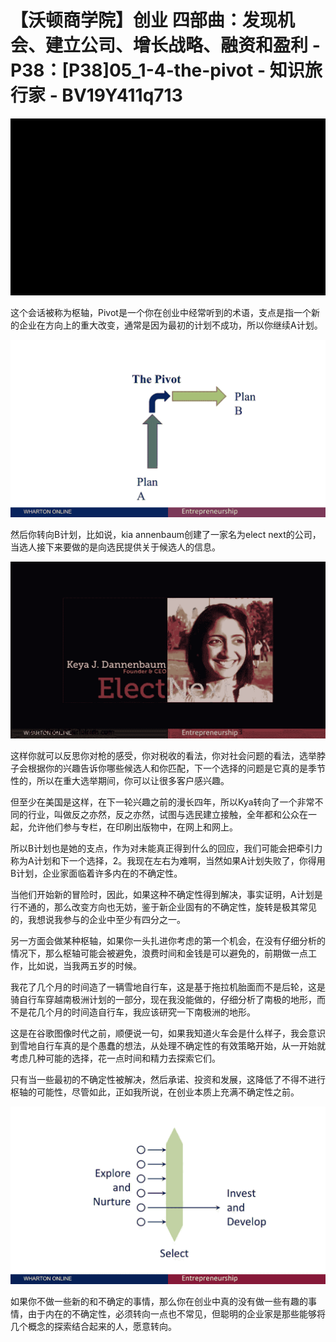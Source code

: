 # 【沃顿商学院】创业 四部曲：发现机会、建立公司、增长战略、融资和盈利 - P38：[P38]05_1-4-the-pivot - 知识旅行家 - BV19Y411q713

![](img/1afdfd5bd90aff0cbdb48e22150af14d_0.png)

这个会话被称为枢轴，Pivot是一个你在创业中经常听到的术语，支点是指一个新的企业在方向上的重大改变，通常是因为最初的计划不成功，所以你继续A计划。



![](img/1afdfd5bd90aff0cbdb48e22150af14d_2.png)

然后你转向B计划，比如说，kia annenbaum创建了一家名为elect next的公司，当选人接下来要做的是向选民提供关于候选人的信息。



![](img/1afdfd5bd90aff0cbdb48e22150af14d_4.png)

这样你就可以反思你对枪的感受，你对税收的看法，你对社会问题的看法，选举脖子会根据你的兴趣告诉你哪些候选人和你匹配，下一个选择的问题是它真的是季节性的，所以在重大选举期间，你可以让很多客户感兴趣。

但至少在美国是这样，在下一轮兴趣之前的漫长四年，所以Kya转向了一个非常不同的行业，叫做反之亦然，反之亦然，试图与选民建立接触，全年都和公众在一起，允许他们参与专栏，在印刷出版物中，在网上和网上。

所以B计划也是她的支点，作为对未能真正得到什么的回应，我们可能会把牵引力称为A计划和下一个选择，2。我现在左右为难啊，当然如果A计划失败了，你得用B计划，企业家面临着许多内在的不确定性。

当他们开始新的冒险时，因此，如果这种不确定性得到解决，事实证明，A计划是行不通的，那么改变方向也无妨，鉴于新企业固有的不确定性，旋转是极其常见的，我想说我参与的企业中至少有四分之一。

另一方面会做某种枢轴，如果你一头扎进你考虑的第一个机会，在没有仔细分析的情况下，那么枢轴可能会被避免，浪费时间和金钱是可以避免的，前期做一点工作，比如说，当我两五岁的时候。

我花了几个月的时间造了一辆雪地自行车，这是基于拖拉机胎面而不是后轮，这是骑自行车穿越南极洲计划的一部分，现在我没能做的，仔细分析了南极的地形，而不是花几个月的时间造自行车，我应该研究一下南极洲的地形。

这是在谷歌图像时代之前，顺便说一句，如果我知道火车会是什么样子，我会意识到雪地自行车真的是个愚蠢的想法，从处理不确定性的有效策略开始，从一开始就考虑几种可能的选择，花一点时间和精力去探索它们。

只有当一些最初的不确定性被解决，然后承诺、投资和发展，这降低了不得不进行枢轴的可能性，尽管如此，正如我所说，在创业本质上充满不确定性之前。



![](img/1afdfd5bd90aff0cbdb48e22150af14d_6.png)

如果你不做一些新的和不确定的事情，那么你在创业中真的没有做一些有趣的事情，由于内在的不确定性，必须转向一点也不常见，但聪明的企业家是那些能够将几个概念的探索结合起来的人，愿意转向。

